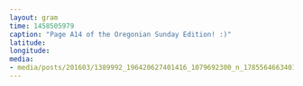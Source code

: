```yaml
---
layout: gram
time: 1458505979
caption: "Page A14 of the Oregonian Sunday Edition! :)"
latitude: 
longitude: 
media:
- media/posts/201603/1389992_196420627401416_1079692300_n_17855646634012657.jpg
---
```

